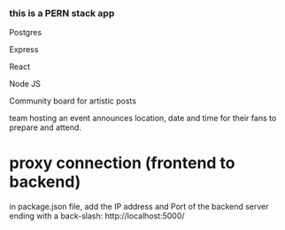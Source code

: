 ### this is a PERN stack app

Postgres

Express

React

Node JS


Community board for artistic posts

team hosting an event announces location, date and time for their fans to prepare and attend.

# proxy connection (frontend to backend)
in package.json file, add the IP address and Port of the backend server ending with a back-slash:
http://localhost:5000/
